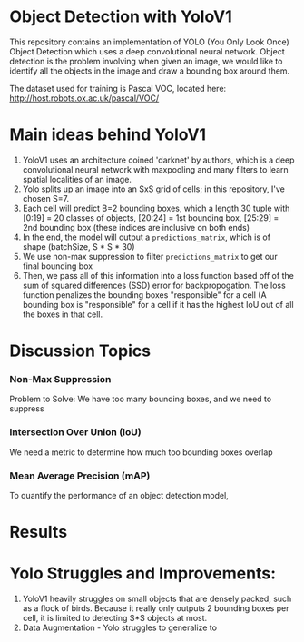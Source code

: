 # Object Detection with YoloV1 
This repository contains an implementation of YOLO (You Only Look Once) Object Detection which uses a deep convolutional neural network. Object detection is the problem involving when given an image, we would like to identify all the objects in the image and draw a bounding box around them.

The dataset used for training is Pascal VOC, located here: http://host.robots.ox.ac.uk/pascal/VOC/

# Main ideas behind YoloV1
1. YoloV1 uses an architecture coined 'darknet' by authors, which is a deep convolutional neural network with maxpooling and many filters to learn spatial localities of an image.
2. Yolo splits up an image into an SxS grid of cells; in this repository, I've chosen S=7.
3. Each cell will predict B=2 bounding boxes, which a length 30 tuple with [0:19] = 20 classes of objects, [20:24] = 1st bounding box, [25:29] = 2nd bounding box (these indices are inclusive on both ends)
4. In the end, the model will output a `predictions_matrix`, which is of shape (batchSize, S * S * 30)
5. We use non-max suppression to filter `predictions_matrix` to get our final bounding box
6. Then, we pass all of this information into a loss function based off of the sum of squared differences (SSD) error for backpropogation. The loss function penalizes the bounding boxes "responsible" for a cell (A bounding box is "responsible" for a cell if it has the highest IoU out of all the boxes in that cell.


# Discussion Topics
### Non-Max Suppression
Problem to Solve: We have too many bounding boxes, and we need to suppress


### Intersection Over Union (IoU)
We need a metric to determine how much too bounding boxes overlap

### Mean Average Precision (mAP)
To quantify the performance of an object detection model, 

# Results



# Yolo Struggles and Improvements:
1. YoloV1 heavily struggles on small objects that are densely packed, such as a flock of birds. Because it really only outputs 2 bounding boxes per cell, it is limited to detecting S*S objects at most.
2. Data Augmentation - Yolo struggles to generalize to 
